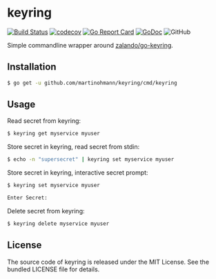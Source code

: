 # keyring

[![Build Status](https://github.com/martinohmann/keyring/workflows/build/badge.svg)](https://github.com/martinohmann/keyring/actions?query=workflow%3Abuild)
[![codecov](https://codecov.io/gh/martinohmann/keyring/branch/master/graph/badge.svg)](https://codecov.io/gh/martinohmann/keyring)
[![Go Report Card](https://goreportcard.com/badge/github.com/martinohmann/keyring)](https://goreportcard.com/report/github.com/martinohmann/keyring)
[![GoDoc](https://godoc.org/github.com/martinohmann/keyring?status.svg)](https://godoc.org/github.com/martinohmann/keyring)
![GitHub](https://img.shields.io/github/license/martinohmann/keyring?color=orange)

Simple commandline wrapper around [zalando/go-keyring](https://github.com/zalando/go-keyring).

## Installation

```bash
$ go get -u github.com/martinohmann/keyring/cmd/keyring
```

## Usage

Read secret from keyring:

```bash
$ keyring get myservice myuser
```

Store secret in keyring, read secret from stdin:

```bash
$ echo -n "supersecret" | keyring set myservice myuser
```

Store secret in keyring, interactive secret prompt:

```bash
$ keyring set myservice myuser

Enter Secret:
```

Delete secret from keyring:

```bash
$ keyring delete myservice myuser
```

## License

The source code of keyring is released under the MIT License. See the bundled
LICENSE file for details.
